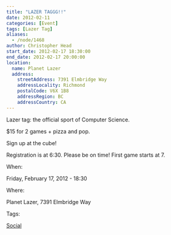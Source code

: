 ```yaml
---
title: "LAZER TAGGG!!"
date: 2012-02-11
categories: [Event]
tags: [Lazer Tag]
aliases:
  - /node/1468
author: Christopher Head
start_date: 2012-02-17 18:30:00
end_date: 2012-02-17 20:00:00
location:
  name: Planet Lazer
  address:
    streetAddress: 7391 Elmbridge Way
    addressLocality: Richmond
    postalCode: V6X 1B8
    addressRegion: BC
    addressCountry: CA
---
```


Lazer tag: the official sport of Computer Science.

$15 for 2 games + pizza and pop.

Sign up at the cube!

Registration is at 6:30. Please be on time! First game starts at 7.

When: 

Friday, February 17, 2012 - 18:30

Where: 

Planet Lazer, 7391 Elmbridge Way

Tags: 

[Social](/social)

